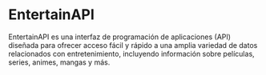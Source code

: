 # EntertainAPI
EntertainAPI es una interfaz de programación de aplicaciones (API) diseñada para ofrecer acceso fácil y rápido a una amplia variedad de datos relacionados con entretenimiento, incluyendo información sobre películas, series, animes, mangas y más. 
